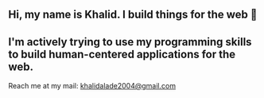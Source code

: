 ## Hi, my name is Khalid. I build things for the web 👋
## I'm actively trying to use my programming skills to build human-centered applications for the web.
Reach me at my mail: khalidalade2004@gmail.com
